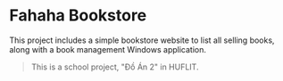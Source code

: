 # Fahaha Bookstore
This project includes a simple bookstore website to list all selling books, along with a book management Windows application.

> This is a school project, "Đồ Án 2" in HUFLIT.

